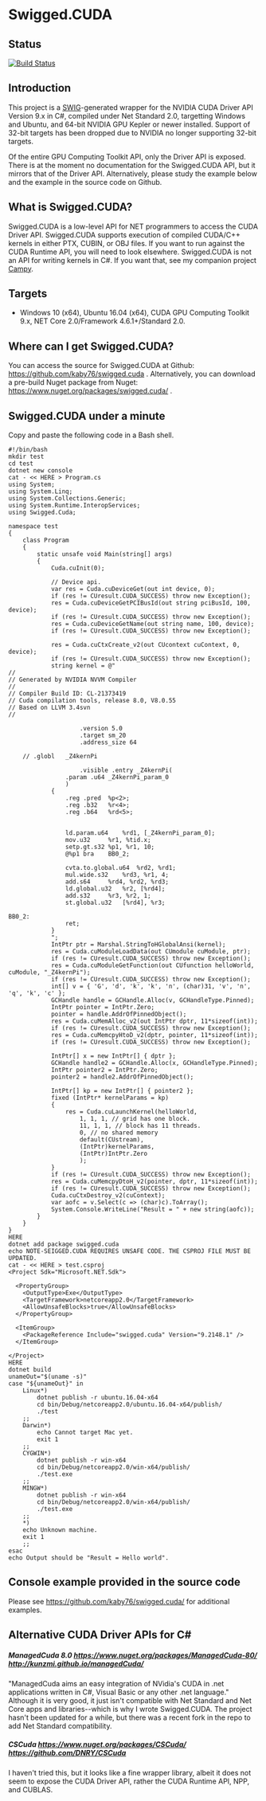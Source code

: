 # Swigged.CUDA

## Status
[![Build Status](https://travis-ci.org/kaby76/swigged.cuda.svg?branch=master)](https://travis-ci.org/kaby76/swigged.cuda)

## Introduction

This project is a [SWIG](http://swig.org)-generated wrapper for the NVIDIA CUDA Driver API Version 9.x in C#, compiled
under Net Standard 2.0, targetting Windows and Ubuntu, and 64-bit NVIDIA GPU Kepler or newer installed. Support of 32-bit targets
has been dropped due to NVIDIA no longer supporting 32-bit targets.

Of the entire GPU Computing Toolkit API, only the Driver API is exposed. There is at the moment no documentation
for the Swigged.CUDA API, but it mirrors that of the Driver API.
Alternatively, please study the example below and the example in the source code on Github.

## What is Swigged.CUDA?

Swigged.CUDA is a low-level API for NET programmers to
access the CUDA Driver API. Swigged.CUDA supports
execution of compiled CUDA/C++ kernels in either PTX, CUBIN, or OBJ files.
If you want to run against the
CUDA Runtime API, you will need to look elsewhere.
Swigged.CUDA is not an API for writing kernels in C#. If you want that,
see my companion project [Campy](http://campynet.com). 

## Targets

* Windows 10 (x64), Ubuntu 16.04 (x64), CUDA GPU Computing Toolkit 9.x,
NET Core 2.0/Framework 4.6.1+/Standard 2.0.

## Where can I get Swigged.CUDA?

You can access the source for Swigged.CUDA at Github: https://github.com/kaby76/swigged.cuda . Alternatively,
you can download a pre-build Nuget package from Nuget:  https://www.nuget.org/packages/swigged.cuda/ .


## Swigged.CUDA under a minute

Copy and paste the following code in a Bash shell.

~~~~
#!/bin/bash
mkdir test
cd test
dotnet new console
cat - << HERE > Program.cs
using System;
using System.Linq;
using System.Collections.Generic;
using System.Runtime.InteropServices;
using Swigged.Cuda;

namespace test
{
    class Program
    {
        static unsafe void Main(string[] args)
        {
            Cuda.cuInit(0);

            // Device api.
            var res = Cuda.cuDeviceGet(out int device, 0);
            if (res != CUresult.CUDA_SUCCESS) throw new Exception();
            res = Cuda.cuDeviceGetPCIBusId(out string pciBusId, 100, device);
            if (res != CUresult.CUDA_SUCCESS) throw new Exception();
            res = Cuda.cuDeviceGetName(out string name, 100, device);
            if (res != CUresult.CUDA_SUCCESS) throw new Exception();

            res = Cuda.cuCtxCreate_v2(out CUcontext cuContext, 0, device);
            if (res != CUresult.CUDA_SUCCESS) throw new Exception();
            string kernel = @"
//
// Generated by NVIDIA NVVM Compiler
//
// Compiler Build ID: CL-21373419
// Cuda compilation tools, release 8.0, V8.0.55
// Based on LLVM 3.4svn
//

                    .version 5.0
                    .target sm_20
                    .address_size 64

    // .globl   _Z4kernPi

                    .visible .entry _Z4kernPi(
                .param .u64 _Z4kernPi_param_0
                )
            {
                .reg .pred  %p<2>;
                .reg .b32   %r<4>;
                .reg .b64   %rd<5>;


                ld.param.u64    %rd1, [_Z4kernPi_param_0];
                mov.u32     %r1, %tid.x;
                setp.gt.s32 %p1, %r1, 10;
                @%p1 bra    BB0_2;

                cvta.to.global.u64  %rd2, %rd1;
                mul.wide.s32    %rd3, %r1, 4;
                add.s64     %rd4, %rd2, %rd3;
                ld.global.u32   %r2, [%rd4];
                add.s32     %r3, %r2, 1;
                st.global.u32   [%rd4], %r3;

BB0_2:
                ret;
            }
            ";
            IntPtr ptr = Marshal.StringToHGlobalAnsi(kernel);
            res = Cuda.cuModuleLoadData(out CUmodule cuModule, ptr);
            if (res != CUresult.CUDA_SUCCESS) throw new Exception();
            res = Cuda.cuModuleGetFunction(out CUfunction helloWorld, cuModule, "_Z4kernPi");
            if (res != CUresult.CUDA_SUCCESS) throw new Exception();
            int[] v = { 'G', 'd', 'k', 'k', 'n', (char)31, 'v', 'n', 'q', 'k', 'c' };
            GCHandle handle = GCHandle.Alloc(v, GCHandleType.Pinned);
            IntPtr pointer = IntPtr.Zero;
            pointer = handle.AddrOfPinnedObject();
            res = Cuda.cuMemAlloc_v2(out IntPtr dptr, 11*sizeof(int));
            if (res != CUresult.CUDA_SUCCESS) throw new Exception();
            res = Cuda.cuMemcpyHtoD_v2(dptr, pointer, 11*sizeof(int));
            if (res != CUresult.CUDA_SUCCESS) throw new Exception();

            IntPtr[] x = new IntPtr[] { dptr };
            GCHandle handle2 = GCHandle.Alloc(x, GCHandleType.Pinned);
            IntPtr pointer2 = IntPtr.Zero;
            pointer2 = handle2.AddrOfPinnedObject();

            IntPtr[] kp = new IntPtr[] { pointer2 };
            fixed (IntPtr* kernelParams = kp)
            {
                res = Cuda.cuLaunchKernel(helloWorld,
                    1, 1, 1, // grid has one block.
                    11, 1, 1, // block has 11 threads.
                    0, // no shared memory
                    default(CUstream),
                    (IntPtr)kernelParams,
                    (IntPtr)IntPtr.Zero
                    );
            }
            if (res != CUresult.CUDA_SUCCESS) throw new Exception();
            res = Cuda.cuMemcpyDtoH_v2(pointer, dptr, 11*sizeof(int));
            if (res != CUresult.CUDA_SUCCESS) throw new Exception();
            Cuda.cuCtxDestroy_v2(cuContext);
            var aofc = v.Select(c => (char)c).ToArray();
            System.Console.WriteLine("Result = " + new string(aofc));
        }
    }
}
HERE
dotnet add package swigged.cuda
echo NOTE-SEIGGED.CUDA REQUIRES UNSAFE CODE. THE CSPROJ FILE MUST BE UPDATED.
cat - << HERE > test.csproj
<Project Sdk="Microsoft.NET.Sdk">

  <PropertyGroup>
    <OutputType>Exe</OutputType>
    <TargetFramework>netcoreapp2.0</TargetFramework>
    <AllowUnsafeBlocks>true</AllowUnsafeBlocks>
  </PropertyGroup>

  <ItemGroup>
    <PackageReference Include="swigged.cuda" Version="9.2148.1" />
  </ItemGroup>

</Project>
HERE
dotnet build
unameOut="$(uname -s)"
case "${unameOut}" in
    Linux*)
	    dotnet publish -r ubuntu.16.04-x64
	    cd bin/Debug/netcoreapp2.0/ubuntu.16.04-x64/publish/
        ./test
	;;
    Darwin*)
	    echo Cannot target Mac yet.
	    exit 1
	;;
    CYGWIN*)
	    dotnet publish -r win-x64
	    cd bin/Debug/netcoreapp2.0/win-x64/publish/
        ./test.exe
	;;
    MINGW*)
	    dotnet publish -r win-x64
	    cd bin/Debug/netcoreapp2.0/win-x64/publish/
        ./test.exe
	;;
    *)
	echo Unknown machine.
	exit 1
	;;
esac
echo Output should be "Result = Hello world".
~~~~

## Console example provided in the source code

Please see https://github.com/kaby76/swigged.cuda/ for
additional examples.


## Alternative CUDA Driver APIs for C#

##### ManagedCuda 8.0 https://www.nuget.org/packages/ManagedCuda-80/  http://kunzmi.github.io/managedCuda/


"ManagedCuda aims an easy integration of NVidia's CUDA in .net applications written in C#, Visual Basic or any other .net language."
Although it is very good, it just isn't compatible with Net Standard and Net Core apps and libraries--which is why
I wrote Swigged.CUDA. The project hasn't been updated for a while, but there was a recent fork in the repo
to add Net Standard compatibility.

##### CSCuda https://www.nuget.org/packages/CSCuda/  https://github.com/DNRY/CSCuda

I haven't tried this, but it looks like a fine wrapper library, albeit it does not seem to expose
the CUDA Driver API, rather the CUDA Runtime API, NPP, and CUBLAS.
